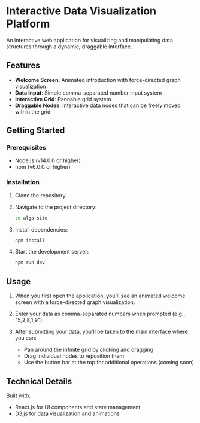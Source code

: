 # Interactive Data Visualization Platform

An interactive web application for visualizing and manipulating data structures through a dynamic, draggable interface.

## Features

- **Welcome Screen**: Animated introduction with force-directed graph visualization
- **Data Input**: Simple comma-separated number input system
- **Interactive Grid**: Pannable grid system
- **Draggable Nodes**: Interactive data nodes that can be freely moved within the grid

## Getting Started

### Prerequisites

- Node.js (v14.0.0 or higher)
- npm (v6.0.0 or higher)

### Installation

1. Clone the repository
2. Navigate to the project directory:

   ```bash
   cd algo-site
   ```

3. Install dependencies:

   ```bash
   npm install
   ```

4. Start the development server:
   ```bash
   npm run dev
   ```

## Usage

1. When you first open the application, you'll see an animated welcome screen with a force-directed graph visualization.

2. Enter your data as comma-separated numbers when prompted (e.g., "5,2,8,1,9").

3. After submitting your data, you'll be taken to the main interface where you can:
   - Pan around the infinite grid by clicking and dragging
   - Drag individual nodes to reposition them
   - Use the button bar at the top for additional operations (coming soon)

## Technical Details

Built with:

- React.js for UI components and state management
- D3.js for data visualization and animations
